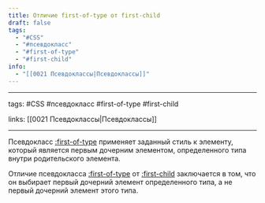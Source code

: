 ```yaml
---
title: Отличие first-of-type от first-child
draft: false
tags:
  - "#CSS"
  - "#псевдокласс"
  - "#first-of-type"
  - "#first-child"
info:
  - "[[0021 Псевдоклассы|Псевдоклассы]]"
---
```

____

tags: #CSS #псевдокласс #first-of-type #first-child

links: [[0021 Псевдоклассы|Псевдоклассы]]

_____

Псевдокласс [:first-of-type](https://basicweb.ru/css/css_sel_first-of-type.php) применяет заданный стиль к элементу, который является первым дочерним элементом, определенного типа внутри родительского элемента.

Отличие псевдокласса [:first-of-type](https://basicweb.ru/css/css_sel_first-of-type.php) от [:first-child](https://basicweb.ru/css/css_sel_first-child.php) заключается в том, что он выбирает первый дочерний элемент определенного типа, а не первый дочерний элемент этого типа.
